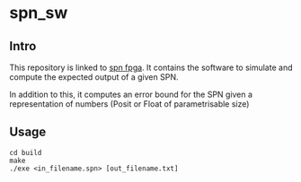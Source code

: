 # spn_sw

## Intro 

This repository is linked to [spn fpga](https://github.com/gennartan/Arithmetic_circuit_Posit_FPGA). It contains the software to simulate and compute the expected output of a given SPN.

In addition to this, it computes an error bound  for the SPN given a representation of numbers (Posit or Float of parametrisable size)

## Usage

```
cd build
make
./exe <in_filename.spn> [out_filename.txt]
```
